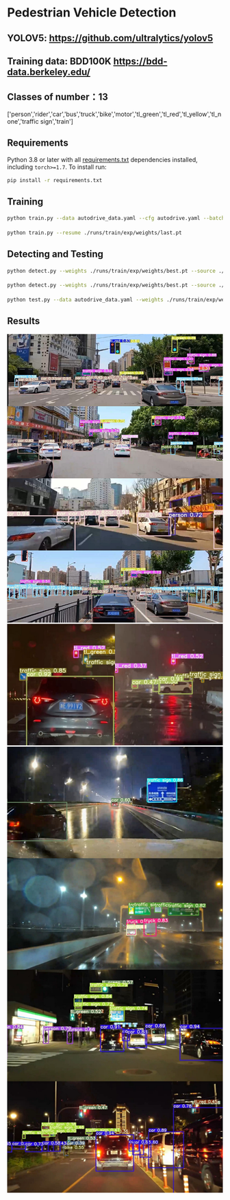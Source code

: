 

# Pedestrian Vehicle Detection
## YOLOV5: https://github.com/ultralytics/yolov5
## Training data: BDD100K https://bdd-data.berkeley.edu/

## Classes of number：13   
['person','rider','car','bus','truck','bike','motor','tl_green','tl_red','tl_yellow','tl_none','traffic sign','train']

## Requirements
Python 3.8 or later with all [requirements.txt](https://github.com/ultralytics/yolov5/blob/master/requirements.txt) dependencies installed, including `torch>=1.7`. To install run:
```bash
pip install -r requirements.txt
```
## Training
```bash
python train.py --data autodrive_data.yaml --cfg autodrive.yaml --batch-size 32

python train.py --resume ./runs/train/exp/weights/last.pt
```
## Detecting and Testing
```bash
python detect.py --weights ./runs/train/exp/weights/best.pt --source ./BDD100K/images/test --conf 0.3

python detect.py --weights ./runs/train/exp/weights/best.pt --source ./BDD100K/images/vedio/new/*.mp4 --conf 0.3

python test.py --data autodrive_data.yaml --weights ./runs/train/exp/weights/best.pt
```
## Results
<img src="https://github.com/TtZJ2/yolov5-PV-Detection/blob/main/runs/detect/exp/a1.jpg" width="900">
<img src="https://github.com/TtZJ2/yolov5-PV-Detection/blob/main/runs/detect/exp/a2.jpg" width="900">
<img src="https://github.com/TtZJ2/yolov5-PV-Detection/blob/main/runs/detect/exp/a3.jpg" width="900">



